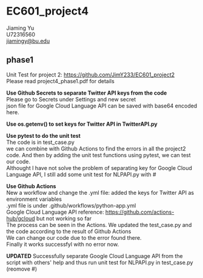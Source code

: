 # EC601_project4
Jiaming Yu     
U72316560  
jiamingy@bu.edu  

## phase1
Unit Test for project 2: https://github.com/JimY233/EC601_project2  
Please read project4_phase1.pdf for details  

**Use Github Secrets to separate Twitter API keys from the code**  
Please go to Secrets under Settings and new secret  
json file for Google Cloud Language API can be saved with base64 encoded here.  

**Use os.getenv() to set keys for Twitter API in TwitterAPI.py**  

**Use pytest to do the unit test**  
The code is in test_case.py   
we can combine with Github Actions to find the errors in all the project2 code. And then by adding the unit test functions using pytest, we can test our code.  
Althought I have not solve the problem of separating key for Google Cloud Language API, I still add some unit test for NLPAPI.py with #  

**Use Github Actions**   
New a workflow and change the .yml file: added the keys for Twitter API as environment variables  
.yml file is under .github/workflows/python-app.yml  
Google Cloud Language API reference: https://github.com/actions-hub/gcloud but not working so far  
The process can be seen in the Actions. We updated the test_case.py and the code according to the result of Github Actions  
We can change our code due to the error found there.  
Finally it works successfyl with no error now.  

**UPDATED**
Successfully separate Google Cloud Language API from the script with others' help and thus run unit test for NLPAPI.py in test_case.py (reomove #)
